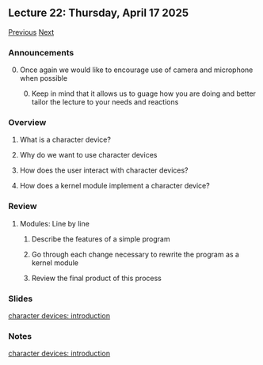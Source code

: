 ## Lecture 22: Thursday, April 17 2025

[Previous](/lectures/L21.md) [Next](/lectures/L23.md)

### Announcements

0. Once again we would like to encourage use of camera and microphone when possible

    0. Keep in mind that it allows us to guage how you are doing and better tailor the lecture to your needs and reactions

### Overview

1. What is a character device?

1. Why do we want to use character devices

1. How does the user interact with character devices?

1. How does a kernel module implement a character device?

### Review

1. Modules: Line by line

    1. Describe the features of a simple program

    1. Go through each change necessary to rewrite the program as a kernel module

    1. Review the final product of this process

### Slides

[character devices: introduction](/slides/chardevs1.html)

### Notes

[character devices: introduction](/slides/chardevs1.md)
